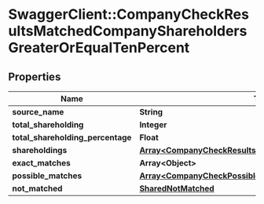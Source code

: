 # SwaggerClient::CompanyCheckResultsMatchedCompanyShareholdersGreaterOrEqualTenPercent

## Properties
Name | Type | Description | Notes
------------ | ------------- | ------------- | -------------
**source_name** | **String** |  | 
**total_shareholding** | **Integer** |  | 
**total_shareholding_percentage** | **Float** |  | 
**shareholdings** | [**Array&lt;CompanyCheckResultsMatchedCompanyShareholdings&gt;**](CompanyCheckResultsMatchedCompanyShareholdings.md) |  | 
**exact_matches** | **Array&lt;Object&gt;** |  | 
**possible_matches** | [**Array&lt;CompanyCheckPossibleMatch&gt;**](CompanyCheckPossibleMatch.md) |  | 
**not_matched** | [**SharedNotMatched**](SharedNotMatched.md) |  | 


